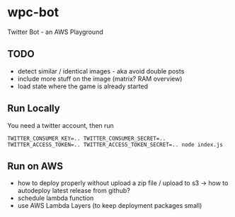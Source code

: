 # wpc-bot
Twitter Bot - an AWS Playground

## TODO
- detect similar / identical images - aka avoid double posts
- include more stuff on the image (matrix? RAM overview)
- load state where the game is already started

## Run Locally

You need a twitter account, then run

```
TWITTER_CONSUMER_KEY=.. TWITTER_CONSUMER_SECRET=.. TWITTER_ACCESS_TOKEN=.. TWITTER_ACCESS_TOKEN_SECRET=.. node index.js
```

## Run on AWS

- how to deploy properly without upload a zip file / upload to s3 -> how to autodeploy latest release from github?
- schedule lambda function
- use AWS Lambda Layers (to keep deployment packages small)
